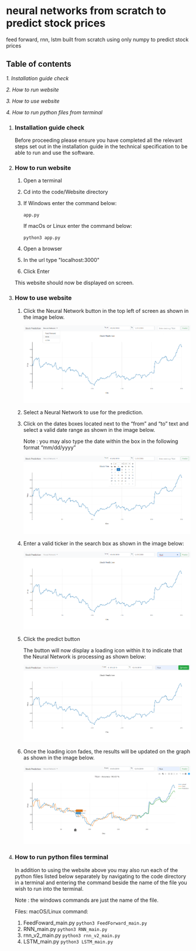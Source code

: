 # neural networks from scratch to predict stock prices
feed forward, rnn, lstm built from scratch using only numpy to predict stock prices

## Table of contents

_1. Installation guide check_

_2. How to run website_

_3. How to use website_

_4. How to run python files from terminal_



1. ### Installation guide check

   Before proceeding please ensure you have completed all the relevant steps set out in the installation guide in the technical specification to be able to run and use the software.

2. ### How to run website

   1. Open a terminal

   2. Cd into the code/Website directory

   3. If Windows enter the command below:

      <code>app.py</code>

      If macOs or Linux enter the command below:

      <code>python3 app.py</code>

   4. Open a browser

   5. In the url type "localhost:3000"

   6. Click Enter

   This website should now be displayed on screen.

3. ### How to use website

   1. Click the Neural Network button in the top left of screen as shown in the image below.

      ![graph](./user_manual/images/graph1.png)

   2. Select a Neural Network to use for the prediction.

   3. Click on the dates boxes located next to the “from” and “to” text and select a valid date range as shown in the image below.

      Note : you may also type the date within the box in the following format “mm/dd/yyyy”

      ![graph](./user_manual/images/graph2.png)

   4. Enter a valid ticker in the search box as shown in the image below:

      ![graph](./user_manual/images/graph3.png)

   5. Click the predict button

      The button will now display a loading icon within it to indicate that the Neural Network is processing as shown below:

      ![graph](./user_manual/images/graph4.png)

   6. Once the loading icon fades, the results will be updated on the graph as shown in the image below.

      ![graph](./user_manual/images/graph5.png)

      

   

4. ### How to run python files terminal

   In addition to using the website above you may also run each of the python files listed below separately by navigating to the code directory in a terminal and entering the command beside the name of the file you wish to run into the terminal.

   Note : the windows commands are just the name of the file.

   Files:						                              macOS/Linux command:

   1. FeedFoward_main.py                  <code>python3 FeedForward_main.py</code>
   2. RNN_main.py                                <code>python3 RNN_main.py</code>
   3. rnn_v2_main.py                            <code>python3 rnn_v2_main.py</code>
   4. LSTM_main.py                              <code>python3 LSTM_main.py</code>
